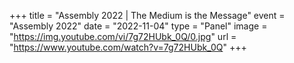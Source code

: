 +++
title = "Assembly 2022 | The Medium is the Message"
event = "Assembly 2022"
date = "2022-11-04"
type = "Panel"
image = "https://img.youtube.com/vi/7g72HUbk_0Q/0.jpg"
url = "https://www.youtube.com/watch?v=7g72HUbk_0Q"
+++